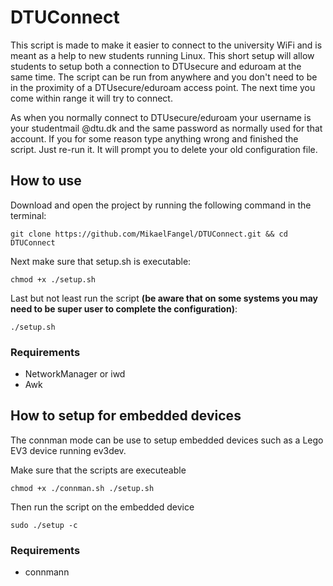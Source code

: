 # DTUConnect
This script is made to make it easier to connect to the university WiFi and is meant as a help to new students running Linux. This short setup will allow students to setup both a connection to DTUsecure and eduroam at the same time. The script can be run from anywhere and you don't need to be in the proximity of a DTUsecure/eduroam access point. The next time you come within range it will try to connect.  

As when you normally connect to DTUsecure/eduroam your username is your studentmail @dtu.dk and the same password as normally used for that account. If you for some reason type anything wrong and finished the script. Just re-run it. It will prompt you to delete your old configuration file.

## How to use
Download and open the project by running the following command in the terminal:

```
git clone https://github.com/MikaelFangel/DTUConnect.git && cd DTUConnect 
```

Next make sure that setup.sh is executable:

```
chmod +x ./setup.sh
```

Last but not least run the script **(be aware that on some systems you may need to be super user to complete the configuration)**:
```
./setup.sh
```

### Requirements
* NetworkManager or iwd
* Awk

## How to setup for embedded devices
The connman mode can be use to setup embedded devices such as a Lego EV3 device running ev3dev.

Make sure that the scripts are executeable
```
chmod +x ./connman.sh ./setup.sh
```

Then run the script on the embedded device
```
sudo ./setup -c
```

### Requirements
* connmann
